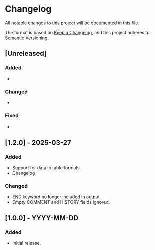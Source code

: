 # Changelog

All notable changes to this project will be documented in this file.

The format is based on [Keep a Changelog](https://keepachangelog.com/en/1.0.0/), and this project adheres to [Semantic Versioning](https://semver.org/).

## [Unreleased]
### Added
- 

### Changed
- 

### Fixed
- 

## [1.2.0] - 2025-03-27
### Added
- Support for data in table formats.
- Changelog

### Changed
- END keyword no longer included in output.
- Empty COMMENT and HISTORY fields ignored.

## [1.0.0] - YYYY-MM-DD
### Added
- Initial release.